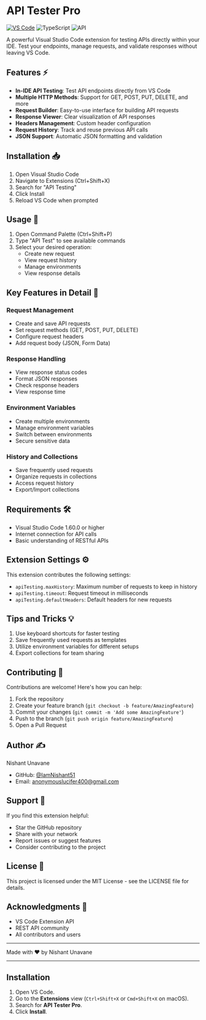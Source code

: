 # API Tester Pro

[![VS Code](https://img.shields.io/badge/Visual_Studio_Code-0078D4?style=flat&logo=visual-studio-code&logoColor=white)](https://marketplace.visualstudio.com/items?itemName=YourExtensionName)
![TypeScript](https://img.shields.io/badge/TypeScript-007ACC?style=flat&logo=typescript&logoColor=white)
![API](https://img.shields.io/badge/API-Testing-green)

A powerful Visual Studio Code extension for testing APIs directly within your IDE. Test your endpoints, manage requests, and validate responses without leaving VS Code.

## Features ⚡

- **In-IDE API Testing**: Test API endpoints directly from VS Code
- **Multiple HTTP Methods**: Support for GET, POST, PUT, DELETE, and more
- **Request Builder**: Easy-to-use interface for building API requests
- **Response Viewer**: Clear visualization of API responses
- **Headers Management**: Custom header configuration
- **Request History**: Track and reuse previous API calls
- **JSON Support**: Automatic JSON formatting and validation

## Installation 📥

1. Open Visual Studio Code
2. Navigate to Extensions (Ctrl+Shift+X)
3. Search for "API Testing"
4. Click Install
5. Reload VS Code when prompted

## Usage 🚀

1. Open Command Palette (Ctrl+Shift+P)
2. Type "API Test" to see available commands
3. Select your desired operation:
   - Create new request
   - View request history
   - Manage environments
   - View response details

## Key Features in Detail 🎯

### Request Management
- Create and save API requests
- Set request methods (GET, POST, PUT, DELETE)
- Configure request headers
- Add request body (JSON, Form Data)

### Response Handling
- View response status codes
- Format JSON responses
- Check response headers
- View response time

### Environment Variables
- Create multiple environments
- Manage environment variables
- Switch between environments
- Secure sensitive data

### History and Collections
- Save frequently used requests
- Organize requests in collections
- Access request history
- Export/Import collections

## Requirements 🛠️

- Visual Studio Code 1.60.0 or higher
- Internet connection for API calls
- Basic understanding of RESTful APIs

## Extension Settings ⚙️

This extension contributes the following settings:

- `apiTesting.maxHistory`: Maximum number of requests to keep in history
- `apiTesting.timeout`: Request timeout in milliseconds
- `apiTesting.defaultHeaders`: Default headers for new requests

## Tips and Tricks 💡

1. Use keyboard shortcuts for faster testing
2. Save frequently used requests as templates
3. Utilize environment variables for different setups
4. Export collections for team sharing

## Contributing 🤝

Contributions are welcome! Here's how you can help:

1. Fork the repository
2. Create your feature branch (`git checkout -b feature/AmazingFeature`)
3. Commit your changes (`git commit -m 'Add some AmazingFeature'`)
4. Push to the branch (`git push origin feature/AmazingFeature`)
5. Open a Pull Request

## Author ✍️

Nishant Unavane
- GitHub: [@IamNishant51](https://github.com/IamNishant51)
- Email: anonymouslucifer400@gmail.com

## Support 🌟

If you find this extension helpful:
- Star the GitHub repository
- Share with your network
- Report issues or suggest features
- Consider contributing to the project

## License 📄

This project is licensed under the MIT License - see the LICENSE file for details.

## Acknowledgments 🙏

- VS Code Extension API
- REST API community
- All contributors and users

---

Made with ❤️ by Nishant Unavane

---

## Installation

1. Open VS Code.
2. Go to the **Extensions** view (`Ctrl+Shift+X` or `Cmd+Shift+X` on macOS).
3. Search for **API Tester Pro**.
4. Click **Install**.
